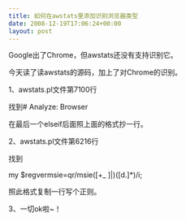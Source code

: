 ```yaml
---
title: 如何在awstats里添加识别浏览器类型
date: 2008-12-19T17:06:24+00:00
layout: post
---
```

Google出了Chrome，但awstats还没有支持识别它。

今天读了读awstats的源码，加上了对Chrome的识别。</p> 

1、awstats.pl文件第7100行

找到# Analyze: Browser

在最后一个elseif后面照上面的格式抄一行。</p> 

2、awstats.pl文件第6216行

找到
  
my $regvermsie=qr/msie([+_ ]|)([d.]*)/i;

照此格式复制一行写个正则。</p> 

3、一切ok啦~！</p>

